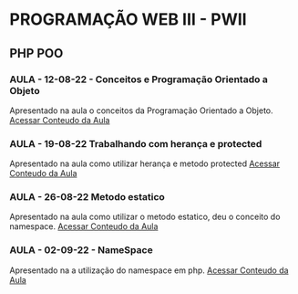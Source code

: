 # PROGRAMAÇÃO WEB III - PWII

## PHP POO

### AULA - 12-08-22 - Conceitos e Programação Orientado a Objeto
Apresentado na aula o conceitos da Programação Orientado a Objeto.
[Acessar Conteudo da Aula](https://github.com/abnersolivera/PROGRAMA-O-WEB-III-PWIII-3M/tree/main/exercicio_08-12-22)

### AULA - 19-08-22 Trabalhando com herança e protected
Apresentado na aula como utilizar  herança e metodo protected
[Acessar Conteudo da Aula](https://github.com/abnersolivera/PROGRAMA-O-WEB-III-PWIII-3M/tree/main/aula_08-19-22)

### AULA - 26-08-22 Metodo estatico
Apresentado na aula como utilizar o metodo estatico, deu o conceito do namespace.
[Acessar Conteudo da Aula](https://github.com/abnersolivera/PROGRAMA-O-WEB-III-PWIII-3M/tree/main/aula_08-26-22)

### AULA - 02-09-22 - NameSpace
Apresentado na a utilização do namespace em php.
[Acessar Conteudo da Aula](https://github.com/abnersolivera/PROGRAMA-O-WEB-III-PWIII-3M/tree/main/aula_09-02-22)